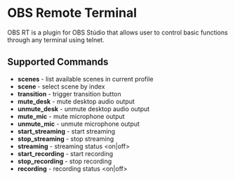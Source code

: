 # OBS Remote Terminal

OBS RT is a plugin for OBS Stúdio that allows user to control basic functions through any terminal using telnet.

## Supported Commands

 * **scenes**               - list available scenes in current profile
 * **scene <index>**        - select scene by index
 * **transition**           - trigger transition button
 * **mute_desk**            - mute desktop audio output
 * **unmute_desk**          - unmute desktop audio output
 * **mute_mic**             - mute microphone output
 * **unmute_mic**           - unmute microphone output
 * **start_streaming**      - start streaming
 * **stop_streaming**       - stop streaming
 * **streaming**            - streaming status <on|off>
 * **start_recording**      - start recording
 * **stop_recording**       - stop recording
 * **recording**            - recording status <on|off>
